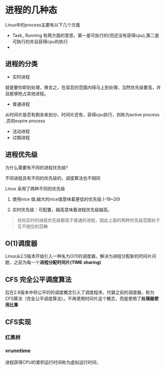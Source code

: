 # 进程的几种态

Linux中的process主要有以下几个方面
- Task_ Running 有两方面的意思，第一是可执行的(但还没有获得cpu),第二是可执行的并且获得cpu的执行
- 
## 进程的分类

- 实时进程

就是要你即刻处理，换言之，在容忍的范围内得马上到处理，当然优先级要高，并且能够抢占其他进程。


- 普通进程


从时间片是否有剩余来划分，时间片还有，获得cpu执行，则称为active process ,否则expire process
- 活动进程
- 过期进程

## 进程优先级
为什么需要有不同的进程优先级?

不同进程具有不同的优先级的，调度算法也不相同

Linux 采用了两种不同的优先级

1. 使用nice 值:越大的nice值意味着更低的优先级.(-19~20)

2. 实时优先级：可配置，越高意味着进程优先级越高。

>任何实时的进程优先级都高于普通的进程，因此上面的两种优先级范围处于互不相交的范畴 


## O(1)调度器

Linux从2.5版本开始引入一种名为O(1)的调度器，解决为进程分配新的时间片问题，之前为每一个**进程分配时间片(TIME sharing)**


## CFS 完全公平调度算法 
后在2.6版本中将公平的的调度概念引入了调度程序，代替之前的调度器，称为CFS算法（完全公平调度算法）。不再使用时间片这个概念，而是使用了**处理器使用比重**


## CFS实现
### 红黑树
### vrunntime 
进程获得CPU的累积运行时间称为虚拟运行时间，
